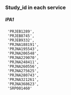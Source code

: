 
### Study_id in each service
##### IPA1 

     'PRJEB1289',
     'PRJEB8745',
     'PRJEB9332',
     'PRJNA188191',
     'PRJNA195543',
     'PRJNA206548',
     'PRJNA229070',
     'PRJNA248411',
     'PRJNA260556',
     'PRJNA275625',
     'PRJNA280743',
     'PRJNA321261',
     'PRJNA368623',
     'SRP001460'
